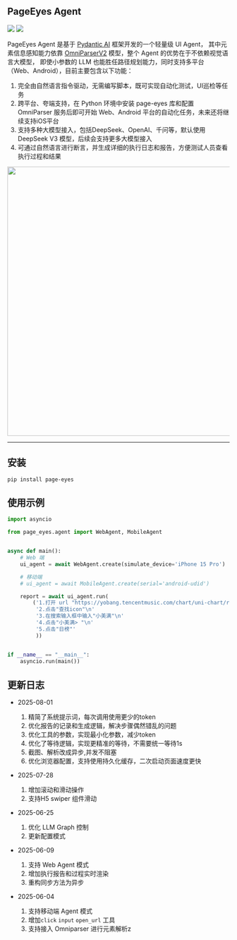 ## PageEyes Agent

![](https://img.shields.io/badge/build-passing-brightgreen)
![](https://img.shields.io/badge/python-12-blue?logo=python)

PageEyes Agent 是基于 [Pydantic AI](https://ai.pydantic.dev/#why-use-pydanticai) 框架开发的一个轻量级 UI Agent，
其中元素信息感知能力依靠 [OmniParserV2](https://huggingface.co/microsoft/OmniParser-v2.0) 模型，整个 Agent 的优势在于不依赖视觉语言大模型，
即使小参数的 LLM 也能胜任路径规划能力，同时支持多平台（Web、Android），目前主要包含以下功能：

1. 完全由自然语言指令驱动，无需编写脚本，既可实现自动化测试，UI巡检等任务
2. 跨平台、夸端支持，在 Python 环境中安装 page-eyes 库和配置 OmniParser 服务后即可开始 Web、Android 平台的自动化任务，未来还将继续支持iOS平台
3. 支持多种大模型接入，包括DeepSeek、OpenAI、千问等，默认使用 DeepSeek V3 模型，后续会支持更多大模型接入
4. 可通过自然语言进行断言，并生成详细的执行日志和报告，方便测试人员查看执行过程和结果

<img title="" src="https://cdn-y.tencentmusic.com/1e1e171e6dd06b6808489acd381db735.png" alt="" width="610" data-align="center">

***

## 安装

```shell
pip install page-eyes
```

## 使用示例

```python
import asyncio

from page_eyes.agent import WebAgent, MobileAgent


async def main():
    # Web 端
    ui_agent = await WebAgent.create(simulate_device='iPhone 15 Pro')

    # 移动端
    # ui_agent = await MobileAgent.create(serial='android-udid')

    report = await ui_agent.run(
        ('1.打开 url "https://yobang.tencentmusic.com/chart/uni-chart/rankList/"\n'
         '2.点击"查找icon"\n'
         '3.在搜索输入框中输入"小美满"\n'
         '4.点击"小美满> "\n'
         '5.点击"日榜"'
         ))


if __name__ == "__main__":
    asyncio.run(main())
```

## 更新日志

- 2025-08-01
  
  1. 精简了系统提示词，每次调用使用更少的token
  2. 优化报告的记录和生成逻辑，解决步骤偶然错乱的问题
  3. 优化工具的参数，实现最小化参数，减少token
  4. 优化了等待逻辑，实现更精准的等待，不需要统一等待1s
  5. 截图、解析改成异步,并发不阻塞
  6. 优化浏览器配置，支持使用持久化缓存，二次启动页面速度更快

- 2025-07-28
  
  1. 增加滚动和滑动操作
  2. 支持H5 swiper 组件滑动

- 2025-06-25
  
  1. 优化 LLM Graph 控制
  2. 更新配置模式

- 2025-06-09
  
  1. 支持 Web Agent 模式
  2. 增加执行报告和过程实时渲染
  3. 重构同步方法为异步

- 2025-06-04
  
  1. 支持移动端 Agent 模式
  2. 增加`click` `input` `open_url` 工具
  3. 支持接入 Omniparser 进行元素解析z